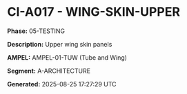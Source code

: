 # CI-A017 - WING-SKIN-UPPER

**Phase:** 05-TESTING

**Description:** Upper wing skin panels

**AMPEL:** AMPEL-01-TUW (Tube and Wing)

**Segment:** A-ARCHITECTURE

**Generated:** 2025-08-25 17:27:29 UTC
